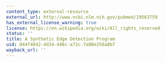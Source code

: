 ```yaml
---
content_type: external-resource
external_url: http://www.ncbi.nlm.nih.gov/pubmed/19563759
has_external_license_warning: true
license: https://en.wikipedia.org/wiki/All_rights_reserved
status: ''
title: A Synthetic Edge Detection Program
uid: 044f4042-4d34-448c-a72c-7a08e258a8b7
wayback_url: ''
---
```

